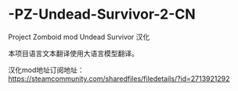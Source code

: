 # -PZ-Undead-Survivor-2-CN

Project Zomboid mod Undead Survivor 汉化

本项目语言文本翻译使用大语言模型翻译。

汉化mod地址订阅地址：https://steamcommunity.com/sharedfiles/filedetails/?id=2713921292